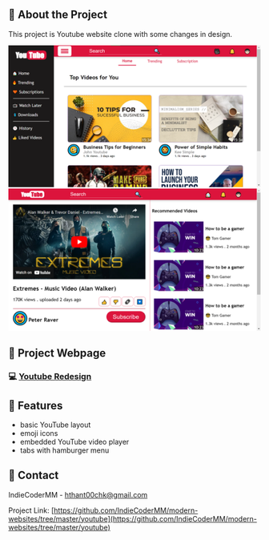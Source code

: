 <!-- About the Project -->

## :star2: About the Project

This project is Youtube website clone with some changes in design.

<div align="center"> 
  <img src="https://github.com/IndieCoderMM/modern-websites/blob/master/screenshots/ss-yt-home.png" alt="screenshot" />
  <img src="https://github.com/IndieCoderMM/modern-websites/blob/master/screenshots/ss-yt-player.png" alt="screenshot" />
</div>

<!-- Project Link -->

## :rocket: Project Webpage

### :computer: [Youtube Redesign](https://indiecodermm.github.io/modern-websites/youtube/index.html)

<!-- Features -->

## :dart: Features

- basic YouTube layout
- emoji icons
- embedded YouTube video player
- tabs with hamburger menu

<!-- Contact -->

## :handshake: Contact

IndieCoderMM - hthant00chk@gmail.com

Project Link: [https://github.com/IndieCoderMM/modern-websites/tree/master/youtube](https://github.com/IndieCoderMM/modern-websites/tree/master/youtube)
